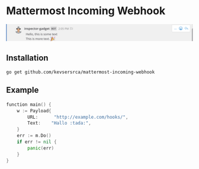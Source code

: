 # Mattermost Incoming Webhook

![tutorial](tutorial.png)

## Installation

```
go get github.com/kevsersrca/mattermost-incoming-webhook
```
## Example

```go
function main() {
	w := Payload{
		URL:      "http://example.com/hooks/",
		Text:    "Hallo :tada:",
	}
	err := m.Do()
	if err != nil {
		panic(err)
	}
}
	
```